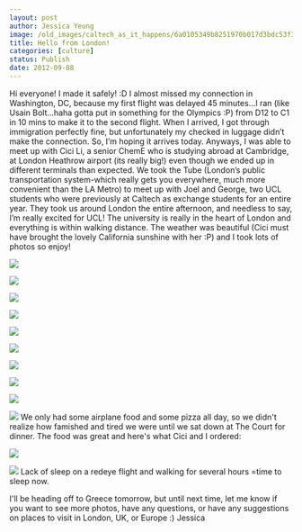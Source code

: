 ```yaml
---
layout: post
author: Jessica Yeung
image: /old_images/caltech_as_it_happens/6a0105349b8251970b017d3bdc53f3970c.jpg
title: Hello from London!
categories: [culture]
status: Publish
date: 2012-09-08
---
```


Hi everyone!
I made it safely! :D I almost missed my connection in
Washington, DC, because my first flight was delayed 45 minutes…I ran (like
Usain Bolt…haha gotta put in something for the Olympics :P) from D12 to C1 in
10 mins to make it to the second flight. When I arrived, I got through
immigration perfectly fine, but unfortunately my checked in luggage didn’t make
the connection. So, I’m hoping it arrives today. Anyways, I was able to meet up
with Cici Li, a senior ChemE who is studying abroad at Cambridge, at London
Heathrow airport (its really big!) even though we ended up in different
terminals than expected. We took the Tube (London’s public transportation
system-which really gets you everywhere, much more convenient than the LA
Metro) to meet up with Joel and George, two UCL students who were previously at
Caltech as exchange students for an entire year. They took us around London the
entire afternoon, and needless to say, I’m really excited for UCL! The
university is really in the heart of London and everything is within walking
distance. The weather was beautiful (Cici must have brought the lovely
California sunshine with her :P) and I took lots of photos so enjoy!


![](/old_images/caltech_as_it_happens/6a0105349b8251970b017c31adb7d2970b.jpg)

![](/old_images/caltech_as_it_happens/6a0105349b8251970b017d3bdc5c0b970c.jpg)


![](/old_images/caltech_as_it_happens/6a0105349b8251970b017c31adbc0a970b.jpg)


![](/old_images/caltech_as_it_happens/6a0105349b8251970b017c31adbd4c970b.jpg)


![](/old_images/caltech_as_it_happens/6a0105349b8251970b017c31adc239970b.jpg)


![](/old_images/caltech_as_it_happens/6a0105349b8251970b017d3bdc6529970c.jpg)

![](/old_images/caltech_as_it_happens/6a0105349b8251970b017d3bdc65e6970c.jpg)


![](/old_images/caltech_as_it_happens/6a0105349b8251970b0177448b8670970d.jpg)

![](/old_images/caltech_as_it_happens/6a0105349b8251970b017d3bdc6749970c.jpg)

![](/old_images/caltech_as_it_happens/6a0105349b8251970b017d3bdc6820970c.jpg)
We only had some airplane food and some pizza all day, so we didn't realize how famished and tired we were until we sat down at The Court for dinner. The food was great and here's what Cici and I ordered:


![](/old_images/caltech_as_it_happens/6a0105349b8251970b017d3bdc6d52970c.jpg)

![](/old_images/caltech_as_it_happens/6a0105349b8251970b017d3bdc6da3970c.jpg)
Lack of sleep on a redeye flight and walking for several hours =time to sleep now.

I'll be heading off to Greece tomorrow, but until next time, let me know if you want to see more photos, have any questions, or have any suggestions on places to visit in London, UK, or Europe :)
Jessica

